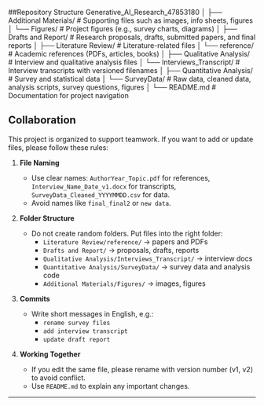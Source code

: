 ##Repository Structure
Generative_AI_Research_47853180
│
├── Additional Materials/          # Supporting files such as images, info sheets, figures
│   └── Figures/                   # Project figures (e.g., survey charts, diagrams)
│
├── Drafts and Report/             # Research proposals, drafts, submitted papers, and final reports
│
├── Literature Review/             # Literature-related files
│   └── reference/                 # Academic references (PDFs, articles, books)
│
├── Qualitative Analysis/          # Interview and qualitative analysis files
│   └── Interviews_Transcript/     # Interview transcripts with versioned filenames
│
├── Quantitative Analysis/         # Survey and statistical data
│   └── SurveyData/                # Raw data, cleaned data, analysis scripts, survey questions, figures
│
└── README.md                      # Documentation for project navigation

## Collaboration

This project is organized to support teamwork. If you want to add or update files,
please follow these rules:

1. **File Naming**
   - Use clear names: `AuthorYear_Topic.pdf` for references,  
     `Interview_Name_Date_v1.docx` for transcripts,  
     `SurveyData_Cleaned_YYYYMMDD.csv` for data.
   - Avoid names like `final_final2` or `new data`.

2. **Folder Structure**
   - Do not create random folders. Put files into the right folder:
     - `Literature Review/reference/` → papers and PDFs
     - `Drafts and Report/` → proposals, drafts, reports
     - `Qualitative Analysis/Interviews_Transcript/` → interview docs
     - `Quantitative Analysis/SurveyData/` → survey data and analysis code
     - `Additional Materials/Figures/` → images, figures

3. **Commits**
   - Write short messages in English, e.g.:
     - `rename survey files`
     - `add interview transcript`
     - `update draft report`

4. **Working Together**
   - If you edit the same file, please rename with version number (v1, v2) to avoid conflict.
   - Use `README.md` to explain any important changes.

---
 
